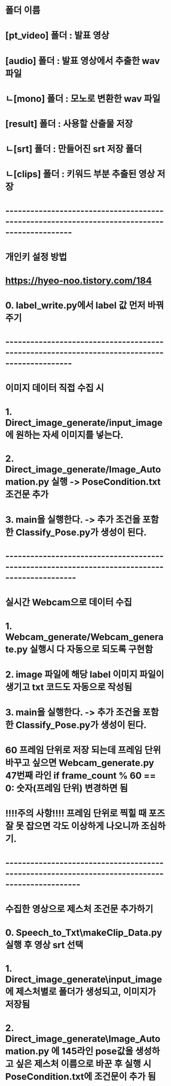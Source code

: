 # 폴더 이름
# [pt_video] 폴더 : 발표 영상
# [audio] 폴더 : 발표 영상에서 추출한 wav 파일
# ㄴ[mono] 폴더 : 모노로 변환한  wav 파일
# [result] 폴더 : 사용할 산출물 저장
# ㄴ[srt] 폴더 : 만들어진 srt 저장 폴더
# ㄴ[clips] 폴더 : 키워드 부분 추출된 영상 저장

# --------------------------------------------------------------------------------------------
# 개인키 설정 방법
# https://hyeo-noo.tistory.com/184

# 0. label_write.py에서 label 값 먼저 바꿔주기

# --------------------------------------------------------------------------------------------
# 이미지 데이터 직접 수집 시
# 1. Direct_image_generate/input_image에 원하는 자세 이미지를 넣는다.
# 2. Direct_image_generate/Image_Automation.py 실행 -> PoseCondition.txt 조건문 추가
# 3. main을 실행한다. -> 추가 조건을 포함한 Classify_Pose.py가 생성이 된다.

# ---------------------------------------------------------------------------------------------
# 실시간 Webcam으로 데이터 수집
# 1. Webcam_generate/Webcam_generate.py 실행시 다 자동으로 되도록 구현함
# 2. image 파일에 해당 label 이미지 파일이 생기고 txt 코드도 자동으로 작성됨
# 3. main을 실행한다. -> 추가 조건을 포함한 Classify_Pose.py가 생성이 된다.
# 60 프레임 단위로 저장 되는데 프레임 단위 바꾸고 싶으면 Webcam_generate.py 47번째 라인 if frame_count % 60 == 0: 숫자(프레임 단위) 변경하면 됨
# !!!!주의 사항!!!! 프레임 단위로 찍힐 때 포즈 잘 못 잡으면 각도 이상하게 나오니까 조심하기.

# ----------------------------------------------------------------------------------------------
# 수집한 영상으로 제스처 조건문 추가하기
# 0. Speech_to_Txt\makeClip_Data.py 실행 후 영상 srt 선택
# 1. Direct_image_generate\input_image 에 제스처별로 폴더가 생성되고, 이미지가 저장됨
# 2. Direct_image_generate\Image_Automation.py 에 145라인 pose값을 생성하고 싶은 제스처 이름으로 바꾼 후 실행 시 PoseCondition.txt에 조건문이 추가 됨

